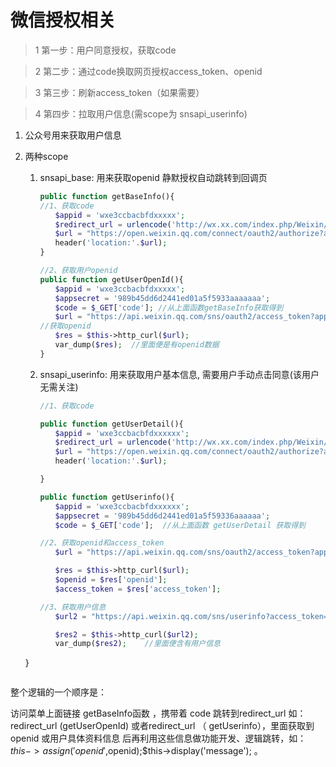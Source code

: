 # 微信授权相关

> 1 第一步：用户同意授权，获取code

> 2 第二步：通过code换取网页授权access_token、openid

> 3 第三步：刷新access_token（如果需要）

> 4 第四步：拉取用户信息(需scope为 snsapi_userinfo)



1. 公众号用来获取用户信息

2. 两种scope 

    1. snsapi_base: 用来获取openid 静默授权自动跳转到回调页

        ```php
        public function getBaseInfo(){
        //1、获取code
        　　$appid = 'wxe3ccbacbfdxxxxx';
        　　$redirect_url = urlencode('http://wx.xx.com/index.php/Weixin/Index/getUserOpenId');  // 携带code跳转到该地址，也就是下面这个函数
        　　$url = "https://open.weixin.qq.com/connect/oauth2/authorize?appid=".$appid."&redirect_uri=".$redirect_url."&response_type=code&scope=snsapi_base&state=123#wechat_redirect";
        　　header('location:'.$url);
        }
        
        //2、获取用户openid
        public function getUserOpenId(){
        　　$appid = 'wxe3ccbacbfdxxxxx';
        　　$appsecret = '989b45dd6d2441ed01a5f5933aaaaaaa';
        　　$code = $_GET['code']; //从上面函数getBaseInfo获取得到
        　　$url = "https://api.weixin.qq.com/sns/oauth2/access_token?appid=".$appid."&secret=".$appsecret."&code=".$code."&grant_type=authorization_code ";
        //获取openid
        　　$res = $this->http_curl($url);
        　　var_dump($res);  //里面便是有openid数据
        }
        ```



    2. snsapi_userinfo: 用来获取用户基本信息, 需要用户手动点击同意(该用户无需关注)


        ```php
        //1、获取code

        public function getUserDetail(){
        　　$appid = 'wxe3ccbacbfdxxxxxx';
        　　$redirect_url = urlencode('http://wx.xx.com/index.php/Weixin/Index/getUserinfo'); //携带code跳转到该地址，即下面方法
        　　$url = "https://open.weixin.qq.com/connect/oauth2/authorize?appid=".$appid."&redirect_uri=".$redirect_url."&response_type=code&scope=snsapi_userinfo&state=333#wechat_redirect";
        　　header('location:'.$url);
        
        }
        
        public function getUserinfo(){
        　　$appid = 'wxe3ccbacbfdxxxxxx';
        　　$appsecret = '989b45dd6d2441ed01a5f59336aaaaaa';
        　　$code = $_GET['code'];  //从上面函数 getUserDetail 获取得到
        
        //2、获取openid和access_token
        　　$url = "https://api.weixin.qq.com/sns/oauth2/access_token?appid=".$appid."&secret=".$appsecret."&code=".$code."&grant_type=authorization_code ";
        
        　　$res = $this->http_curl($url);
        　　$openid = $res['openid'];
        　　$access_token = $res['access_token'];
        
        //3、获取用户信息
        　　$url2 = "https://api.weixin.qq.com/sns/userinfo?access_token=".$access_token."&openid=".$openid."&lang=zh_CN";
        
        　　$res2 = $this->http_curl($url2);
        　　var_dump($res2);    //里面便含有用户信息
    }
    ```

整个逻辑的一个顺序是：

访问菜单上面链接 getBaseInfo函数 ，携带着 code 跳转到redirect_url  如： redirect_url (getUserOpenId) 或者redirect_url （ getUserinfo），里面获取到openid 或用户具体资料信息  后再利用这些信息做功能开发、逻辑跳转，如：$this->assign('openid',$openid);$this->display('message'); 。